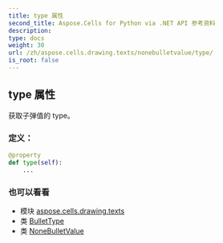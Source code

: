 ```yaml
---
title: type 属性
second_title: Aspose.Cells for Python via .NET API 参考资料
description:
type: docs
weight: 30
url: /zh/aspose.cells.drawing.texts/nonebulletvalue/type/
is_root: false
---
```

## type 属性

获取子弹值的 type。
### 定义：
```python
@property
def type(self):
    ...
```

### 也可以看看
* 模块 [aspose.cells.drawing.texts](../../)
* 类 [BulletType](/cells/python-net/zh/aspose.cells.drawing.texts/bullettype)
* 类 [NoneBulletValue](/cells/python-net/zh/aspose.cells.drawing.texts/nonebulletvalue)
